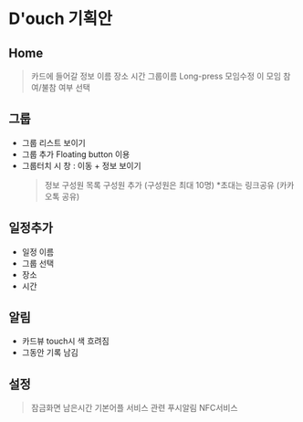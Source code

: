 # D'ouch 기획안

## Home
  > 카드에 들어갈 정보
      이름 장소 시간 그룹이름
  > Long-press
      모임수정
      이 모임 참여/불참 여부 선택
## 그룹
  * 그룹 리스트 보이기
  * 그룹 추가
    Floating button 이용
  * 그룹터치 시 창 : 이동 + 정보 보이기
    > 정보
        구성원 목록
        구성원 추가
        (구성원은 최대 10명)
  *초대는 링크공유 (카카오톡 공유)
## 일정추가
  * 일정 이름
  * 그룹 선택
  * 장소
  * 시간
## 알림
  * 카드뷰 touch시 색 흐려짐
  * 그동안 기록 남김
## 설정
  > 잠금화면
      남은시간
      기본어플
  > 서비스 관련
      푸시알림
      NFC서비스
  

